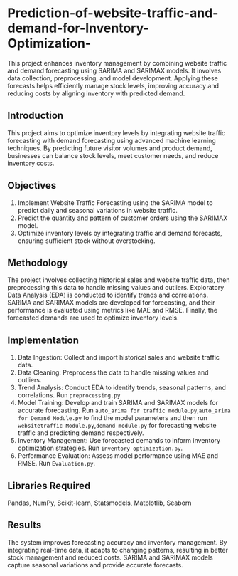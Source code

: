 # Prediction-of-website-traffic-and-demand-for-Inventory-Optimization-
This project enhances inventory management by combining website traffic and demand forecasting using SARIMA and SARIMAX models. It involves data collection, preprocessing, and model development. Applying these forecasts helps efficiently manage stock levels, improving accuracy and reducing costs by aligning inventory with predicted demand.

## Introduction
This project aims to optimize inventory levels by integrating website traffic forecasting with demand forecasting using advanced machine learning techniques. By predicting future visitor volumes and product demand, businesses can balance stock levels, meet customer needs, and reduce inventory costs.

## Objectives
1. Implement Website Traffic Forecasting using the SARIMA model to predict daily and seasonal variations in website traffic.
2. Predict the quantity and pattern of customer orders using the SARIMAX model.
3. Optimize inventory levels by integrating traffic and demand forecasts, ensuring sufficient stock without overstocking.

## Methodology
The project involves collecting historical sales and website traffic data, then preprocessing this data to handle missing values and outliers. Exploratory Data Analysis (EDA) is conducted to identify trends and correlations. SARIMA and SARIMAX models are developed for forecasting, and their performance is evaluated using metrics like MAE and RMSE. Finally, the forecasted demands are used to optimize inventory levels.

## Implementation
1. Data Ingestion: Collect and import historical sales and website traffic data.
2. Data Cleaning: Preprocess the data to handle missing values and outliers.
3. Trend Analysis: Conduct EDA to identify trends, seasonal patterns, and correlations. Run ``` preprocessing.py ```
4. Model Training: Develop and train SARIMA and SARIMAX models for accurate forecasting. Run ``` auto_arima for traffic module.py ```,``` auto_arima for Demand Module.py ``` to find the model parameters and then run ``` websitetraffic Module.py ```,``` demand module.py ``` for forecasting website traffic and predicting demand respectively.
5. Inventory Management: Use forecasted demands to inform inventory optimization strategies. Run ``` inventory optimization.py ```.
6. Performance Evaluation: Assess model performance using MAE and RMSE. Run ``` Evaluation.py ```.

 ## Libraries Required
 Pandas, NumPy, Scikit-learn, Statsmodels, Matplotlib, Seaborn

## Results
The system improves forecasting accuracy and inventory management. By integrating real-time data, it adapts to changing patterns, resulting in better stock management and reduced costs. SARIMA and SARIMAX models capture seasonal variations and provide accurate forecasts.
